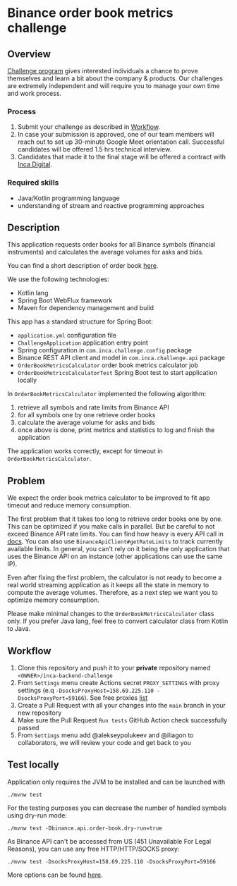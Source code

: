 # Binance order book metrics challenge

## Overview
[Challenge program](https://github.com/1712n/challenge) gives interested individuals a chance to prove themselves and learn a bit about
the company & products. Our challenges are extremely independent and will require you to manage your own time and work process.

### Process
1. Submit your challenge as described in [Workflow](README.md#workflow).
1. In case your submission is approved, one of our team members will reach out to set up 30-minute Google Meet orientation call. Successful candidates will be offered 1.5 hrs technical interview.
1. Candidates that made it to the final stage will be offered a contract with [Inca Digital](https://inca.digital/).

### Required skills
- Java/Kotlin programming language
- understanding of stream and reactive programming approaches

## Description
This application requests order books for all Binance symbols (financial instruments)
and calculates the average volumes for asks and bids.

You can find a short description of order book [here](https://en.wikipedia.org/wiki/Order_book). 

We use the following technologies:
- Kotlin lang
- Spring Boot WebFlux framework
- Maven for dependency management and build

This app has a standard structure for Spring Boot:
- `application.yml` configuration file
- `ChallengeApplication` application entry point
- Spring configuration in `com.inca.challenge.config` package
- Binance REST API client and model in `com.inca.challenge.api` package
- `OrderBookMetricsCalculator` order book metrics calculator job
- `OrderBookMetricsCalculatorTest` Spring Boot test to start application locally

In `OrderBookMetricsCalculator` implemented the following algorithm:
1. retrieve all symbols and rate limits from Binance API
2. for all symbols one by one retrieve order books 
3. calculate the average volume for asks and bids
4. once above is done, print metrics and statistics to log and finish the application

The application works correctly, except for timeout in `OrderBookMetricsCalculator`.

## Problem
We expect the order book metrics calculator to be improved to fit app timeout and
reduce memory consumption.

The first problem that it takes too long to retrieve order books one by one. This
can be optimized if you make calls in parallel. But be careful to not exceed Binance
API rate limits. You can find how heavy is every API call in
[docs](https://binance-docs.github.io/apidocs/spot/en/#order-book). You can also use
`BinanceApiClient#getRateLimits` to track currently available limits. In general, you 
can't rely on it being the only application that uses the Binance API on an instance
(other applications can use the same IP).

Even after fixing the first problem, the calculator is not ready to become a real world
streaming application as it keeps all the state in memory to compute the average volumes.
Therefore, as a next step we want you to optimize memory consumption.

Please make minimal changes to the `OrderBookMetricsCalculator` class only. If you prefer
Java lang, feel free to convert calculator class from Kotlin to Java.

## Workflow
1. Clone this repository and push it to your **private** repository named `<OWNER>/inca-backend-challenge`
2. From `Settings` menu create Actions secret `PROXY_SETTINGS` with proxy settings (e.q `-DsocksProxyHost=158.69.225.110 -DsocksProxyPort=59166`). See free proxies [list](http://free-proxy.cz/en/proxylist/country/all/socks5/ping/all)
3. Create a Pull Request with all your changes into the `main` branch in your new repository
4. Make sure the Pull Request `Run tests` GitHub Action check successfully passed
5. From `Settings` menu add @alekseypolukeev and @iliagon to collaborators, we will review your code and get back to you

## Test locally
Application only requires the JVM to be installed and can be launched with
```shell
./mvnw test
```

For the testing purposes you can decrease the number of handled symbols using dry-run mode:
```shell
./mvnw test -Dbinance.api.order-book.dry-run=true
```

As Binance API can't be accessed from US (451 Unavailable For Legal Reasons), you can use any free HTTP/HTTP/SOCKS proxy:
```shell
./mvnw test -DsocksProxyHost=158.69.225.110 -DsocksProxyPort=59166
```
More options can be found [here](https://docs.oracle.com/javase/7/docs/api/java/net/doc-files/net-properties.html).
